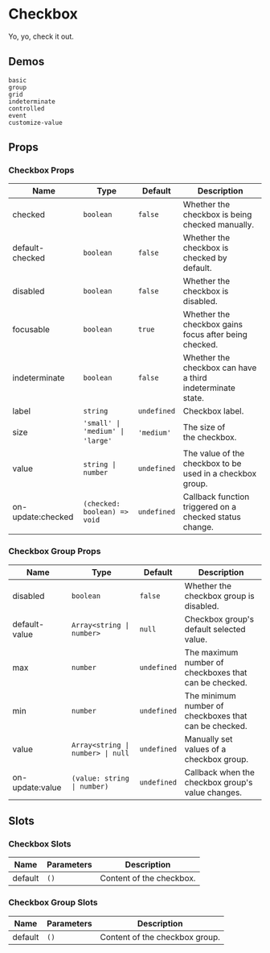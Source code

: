# Checkbox

Yo, yo, check it out.

## Demos

```demo
basic
group
grid
indeterminate
controlled
event
customize-value
```

## Props

### Checkbox Props

| Name | Type | Default | Description |
| --- | --- | --- | --- |
| checked | `boolean` | `false` | Whether the checkbox is being checked manually. |
| default-checked | `boolean` | `false` | Whether the checkbox is checked by default. |
| disabled | `boolean` | `false` | Whether the checkbox is disabled. |
| focusable | `boolean` | `true` | Whether the checkbox gains focus after being checked. |
| indeterminate | `boolean` | `false` | Whether the checkbox can have a third indeterminate state. |
| label | `string` | `undefined` | Checkbox label. |
| size | `'small' \| 'medium' \| 'large'`  | `'medium'`  | The size of the checkbox. |
| value | `string \| number` | `undefined` | The value of the checkbox to be used in a checkbox group. |
| on-update:checked | `(checked: boolean) => void` | `undefined` | Callback function triggered on a checked status change. |

### Checkbox Group Props

| Name | Type | Default | Description |
| --- | --- | --- | --- |
| disabled | `boolean` | `false` | Whether the checkbox group is disabled. |
| default-value | `Array<string \| number>` | `null` | Checkbox group's default selected value. |
| max | `number` | `undefined` | The maximum number of checkboxes that can be checked. |
| min | `number` | `undefined` | The minimum number of checkboxes that can be checked. |
| value | `Array<string \| number> \| null` | `undefined` | Manually set values of a checkbox group. |
| on-update:value | `(value: string \| number)` | `undefined` | Callback when the checkbox group's value changes. |

## Slots

### Checkbox Slots

| Name    | Parameters | Description              |
| ------- | ---------- | ------------------------ |
| default | `()`       | Content of the checkbox. |

### Checkbox Group Slots

| Name    | Parameters | Description                    |
| ------- | ---------- | ------------------------------ |
| default | `()`       | Content of the checkbox group. |
